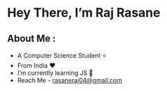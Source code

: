 #  Hey There, I’m Raj Rasane
## About Me :
- A Computer Science Student ⭐ 
- From India &hearts;
- I’m currently learning JS 🌱 
- Reach Me - rasaneraj04@gmail.com
